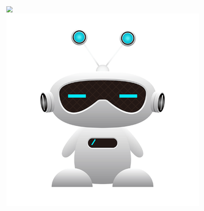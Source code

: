  <div>
    <a href="https://github.com/Justin1107-good/">
      <img src="https://readme-typing-svg.demolab.com?font=Fira+Code&pause=1000&width=435&lines=console.log(%22Hello%2C%20World%22); 
 !1024!1024!1024!1024!1024! &center=true&size=27" />
    </a> 
  </div>
  
   <picture>
      <img src="https://github.com/Justin1107-good/Justin1107-good.github.io/blob/66efb5f212fb0e04ae644452ab660afc31bbf2da/images/boot.gif"/>
  </picture>


 
   







